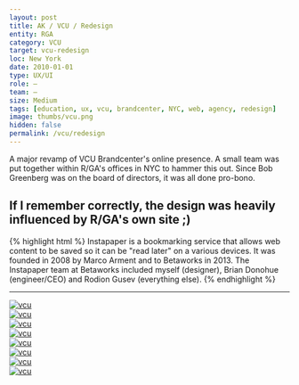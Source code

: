 ```yaml
---
layout: post
title: AK / VCU / Redesign
entity: RGA
category: VCU
target: vcu-redesign
loc: New York
date: 2010-01-01
type: UX/UI
role: –
team: –
size: Medium
tags: [education, ux, vcu, brandcenter, NYC, web, agency, redesign]
image: thumbs/vcu.png
hidden: false
permalink: /vcu/redesign
---
```


<div class="bg_color_none">
<div class="large_words">
A major revamp of VCU Brandcenter's online presence. A small team was put together within R/GA's offices in NYC to hammer this out. Since Bob Greenberg was on the board of directors, it was all done pro-bono.
</div>
</div>

## If I remember correctly, the design was heavily influenced by R/GA's own site ;)

{% highlight html %}
Instapaper is a bookmarking service that allows web content to be saved so it can be "read later" on a various devices. It was founded in 2008 by Marco Arment and to Betaworks in 2013. The Instapaper team at Betaworks included myself (designer), Brian Donohue (engineer/CEO) and Rodion Gusev (everything else). 
{% endhighlight %}

---

<div class="image_container2">
	<a href="{{site.baseurl}}/images/projects/vcu_redesign/001.png" target="_blank">
	<img src="{{site.baseurl}}/images/projects/vcu_redesign/001.png" alt="vcu"></a>
</div>

<div class="image_container2">
	<a href="{{site.baseurl}}/images/projects/vcu_redesign/008.jpg" target="_blank">
	<img src="{{site.baseurl}}/images/projects/vcu_redesign/008.jpg" alt="vcu"></a>
</div>

<div class="image_container2">
	<a href="{{site.baseurl}}/images/projects/vcu_redesign/002.png" target="_blank">
	<img src="{{site.baseurl}}/images/projects/vcu_redesign/002.png" alt="vcu"></a>
</div>

<div class="image_container2">
	<a href="{{site.baseurl}}/images/projects/vcu_redesign/003.png" target="_blank">
	<img src="{{site.baseurl}}/images/projects/vcu_redesign/003.png" alt="vcu"></a>
</div>

<div class="image_container2">
	<a href="{{site.baseurl}}/images/projects/vcu_redesign/004.png" target="_blank">
	<img src="{{site.baseurl}}/images/projects/vcu_redesign/004.png" alt="vcu"></a>
</div>

<div class="image_container2">
	<a href="{{site.baseurl}}/images/projects/vcu_redesign/005.png" target="_blank">
	<img src="{{site.baseurl}}/images/projects/vcu_redesign/005.png" alt="vcu"></a>
</div>

<div class="image_container2">
	<a href="{{site.baseurl}}/images/projects/vcu_redesign/006.png" target="_blank">
	<img src="{{site.baseurl}}/images/projects/vcu_redesign/006.png" alt="vcu"></a>
</div>

<div class="image_container2">
	<a href="{{site.baseurl}}/images/projects/vcu_redesign/007.png" target="_blank">
	<img src="{{site.baseurl}}/images/projects/vcu_redesign/007.png" alt="vcu"></a>
</div>



